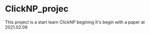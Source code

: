 # ClickNP_projec
This project is a start learn ClickNP begining
It's begin with a paper at 2021.02.09
